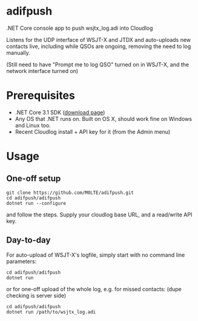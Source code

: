 # adifpush
.NET Core console app to push wsjtx_log.adi into Cloudlog 

Listens for the UDP interface of WSJT-X and JTDX and auto-uploads new contacts live, including while QSOs are ongoing, removing the need to log manually.

(Still need to have "Prompt me to log QSO" turned on in WSJT-X, and the network interface turned on)

# Prerequisites
- .NET Core 3.1 SDK ([download page](https://dotnet.microsoft.com/download))
- Any OS that .NET runs on. Built on OS X, should work fine on Windows and Linux too.
- Recent Cloudlog install + API key for it (from the Admin menu)

# Usage
## One-off setup
```
git clone https://github.com/M0LTE/adifpush.git
cd adifpush/adifpush
dotnet run --configure
```
and follow the steps. Supply your cloudlog base URL, and a read/write API key.

## Day-to-day
For auto-upload of WSJT-X's logfile, simply start with no command line parameters:
```
cd adifpush/adifpush
dotnet run
```

or for one-off upload of the whole log, e.g. for missed contacts: (dupe checking is server side)
```
cd adifpush/adifpush
dotnet run /path/to/wsjtx_log.adi
```
